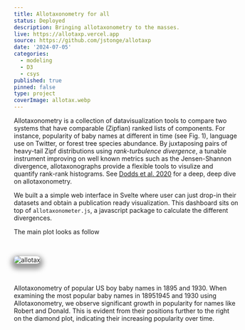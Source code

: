 ```yaml
---
title: Allotaxonometry for all
status: Deployed
description: Bringing allotaxonometry to the masses. 
live: https://allotaxp.vercel.app
source: https://github.com/jstonge/allotaxp
date: '2024-07-05'
categories:
  - modeling
  - D3
  - csys
published: true
pinned: false
type: project
coverImage: allotax.webp
---
```

<script>
	import allotax from '$lib/assets/allotax.webp';
</script>

Allotaxonometry is a collection of datavisualization tools to compare two systems that have comparable (Zipfian) ranked lists of components. For instance, popularity of baby names at different in time (see Fig. 1), language use on Twitter, or forest tree species abundance. By juxtaposing pairs of heavy-tail Zipf distributions using _rank-turbulence divergence_, a tunable instrument improving on well known metrics such as the Jensen-Shannon divergence, allotaxonographs provide a flexible tools to visulize and quantify rank-rank histograms. See [Dodds et al. 2020](https://www.semanticscholar.org/reader/9afd434304a24928c3d4f13083a4a1e0df2321b5) for a deep, deep dive on allotaxonometry.

We built a a simple web interface in Svelte where user can just drop-in their datasets and obtain a publication ready visualization. This dashboard sits on top of `allotaxonometer.js`, a javascript package to calculate the different divergences.

The main plot looks as follow

<img alt="allotax" class="image" src={allotax} />

Allotaxonometry of popular US boy baby names in 1895 and 1930. When examining the most popular baby names in 18951945 and 1930 using Allotaxonometry, we observe significant growth in popularity for names like Robert and Donald. This is evident from their positions further to the right on the diamond plot, indicating their increasing popularity over time. 

<!-- The tunable histogram plot on the right provides additional insight into the magnitude of their growth, as they moved from ranks 638 and 3024 in 1945 to first and second rank in 1995, respectively. The interactive equation on the left top corner shows that we have used an $\alpha=0.92$ to determine the relative importance of rare baby names relative to common ones [DESCRIBE RTD BETTER]. Mary and Linda lost the baby name lottery during the same period. [TODO: figure out why stroke-width of cells appears so thick?! We need to improve our export of SVG more generally. Labels are too small at the moment. -->

<style>
  .image {
    margin-top: 2rem;
    margin-bottom: 2rem;
    box-shadow: 0 0 0 0.75px rgba(128, 128, 128, 0.2), 0 6px 12px 6px rgba(0, 0, 0, 0.4);
    border-radius: 8px;
  }
  
</style>